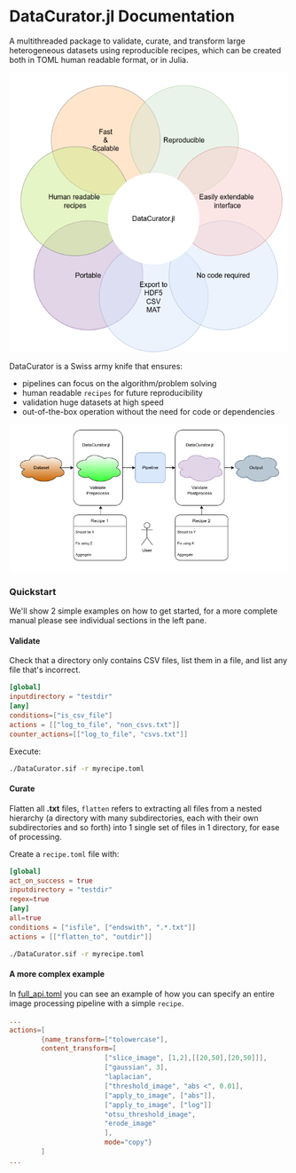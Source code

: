 # DataCurator.jl Documentation
A multithreaded package to validate, curate, and transform large heterogeneous datasets using reproducible recipes, which can be created both in TOML human readable format, or in Julia.

![Concept](../assets/venn.png)

DataCurator is a Swiss army knife that ensures:
- pipelines can focus on the algorithm/problem solving
- human readable `recipes` for future reproducibility
- validation huge datasets at high speed
- out-of-the-box operation without the need for code or dependencies

![Concept](../assets/whatami.png)

### Quickstart
We'll show 2 simple examples on how to get started, for a more complete manual please see individual sections in the left pane.
#### Validate
Check that a directory only contains CSV files, list them in a file, and list any file that's incorrect.
```toml
[global]
inputdirectory = "testdir"
[any]
conditions=["is_csv_file"]
actions = [["log_to_file", "non_csvs.txt"]]
counter_actions=[["log_to_file", "csvs.txt"]]
```
Execute:
```bash
./DataCurator.sif -r myrecipe.toml
```
#### Curate
Flatten all **.txt** files, `flatten` refers to extracting all files from a nested hierarchy (a directory with many subdirectories, each with their own subdirectories and so forth) into 1 single set of files in 1 directory, for ease of processing.

Create a `recipe.toml` file with:
```toml
[global]
act_on_success = true
inputdirectory = "testdir"
regex=true
[any]
all=true
conditions = ["isfile", ["endswith", ".*.txt"]]
actions = [["flatten_to", "outdir"]]
```

```bash
./DataCurator.sif -r myrecipe.toml
```


#### A more complex example
In [full_api.toml](../../example_recipes/full_api.toml) you can see an example of how you can specify an entire image processing pipeline with a simple `recipe`.
```toml
...
actions=[
        {name_transform=["tolowercase"],
        content_transform=[
                        ["slice_image", [1,2],[[20,50],[20,50]]],
                        ["gaussian", 3],
                        "laplacian",
                        ["threshold_image", "abs <", 0.01],
                        ["apply_to_image", ["abs"]],
                        ["apply_to_image", ["log"]]
                        "otsu_threshold_image",
                        "erode_image"
                        ],
                        mode="copy"}
        ]
...
```
